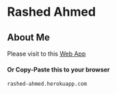 # Rashed Ahmed
## About Me
Please visit to this [Web App](https://rashed-ahmed.herokuapp.com/)

#### Or Copy-Paste this to your browser
`rashed-ahmed.herokuapp.com`
